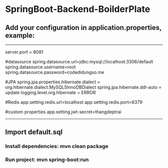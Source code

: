 # SpringBoot-Backend-BoilderPlate

## Add your configuration in application.properties, example:

------------------------
>>
server.port = 8081

#datasource
spring.datasource.url=jdbc:mysql://localhost:3306/default
spring.datasource.username=root
spring.datasource.password=codedidungso.me

#JPA
spring.jpa.properties.hibernate.dialect = org.hibernate.dialect.MySQL5InnoDBDialect
spring.jpa.hibernate.ddl-auto = update
logging.level.org.hibernate = ERROR

#Redis
app.setting.redis.url=localhost
app.setting.redis.port=6379

#custom properties
app.setting.jwt-secret=thangdeptrai

------------------------
>>

## Import default.sql

### Install dependencies: mvn clean package
### Run project: mvn spring-boot:run
